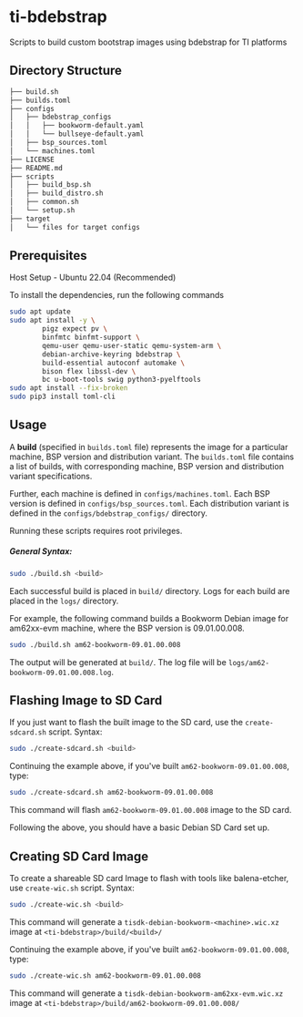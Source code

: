 # ti-bdebstrap

Scripts to build custom bootstrap images using bdebstrap for TI platforms

## Directory Structure

```bash
├── build.sh
├── builds.toml
├── configs
│   ├── bdebstrap_configs
│   │   ├── bookworm-default.yaml
│   │   └── bullseye-default.yaml
│   ├── bsp_sources.toml
│   └── machines.toml
├── LICENSE
├── README.md
├── scripts
│   ├── build_bsp.sh
│   ├── build_distro.sh
│   ├── common.sh
│   └── setup.sh
├── target
│   └── files for target configs
```

## Prerequisites

Host Setup - Ubuntu 22.04 (Recommended)

To install the dependencies, run the following commands

```bash
sudo apt update
sudo apt install -y \
        pigz expect pv \
        binfmtc binfmt-support \
        qemu-user qemu-user-static qemu-system-arm \
        debian-archive-keyring bdebstrap \
        build-essential autoconf automake \
        bison flex libssl-dev \
        bc u-boot-tools swig python3-pyelftools
sudo apt install --fix-broken
sudo pip3 install toml-cli
```

## Usage

A **build** (specified in `builds.toml` file) represents the image for a
particular machine, BSP version and distribution variant. The `builds.toml`
file contains a list of builds, with corresponding machine, BSP version and
distribution variant specifications.

Further, each machine is defined in `configs/machines.toml`. Each BSP version is
defined in `configs/bsp_sources.toml`. Each distribution variant is defined in
the `configs/bdebstrap_configs/` directory.

Running these scripts requires root privileges.

##### General Syntax:

```bash
sudo ./build.sh <build>
```

Each successful build is placed in `build/` directory. Logs for each build are
placed in the `logs/` directory.

For example, the following command builds a Bookworm Debian image for am62xx-evm
machine, where the BSP version is 09.01.00.008.

```bash
sudo ./build.sh am62-bookworm-09.01.00.008
```

The output will be generated at `build/`. The log file will be
`logs/am62-bookworm-09.01.00.008.log`.

## Flashing Image to SD Card

If you just want to flash the built image to the SD card, use the
`create-sdcard.sh` script.
Syntax:

```bash
sudo ./create-sdcard.sh <build>
```

Continuing the example above, if you've built `am62-bookworm-09.01.00.008`, type:

```bash
sudo ./create-sdcard.sh am62-bookworm-09.01.00.008
```

This command will flash `am62-bookworm-09.01.00.008` image to the SD card.

Following the above, you should have a basic Debian SD Card set up.

## Creating SD Card Image

To create a shareable SD card Image to flash with tools like balena-etcher, use
`create-wic.sh` script.
Syntax:

```bash
sudo ./create-wic.sh <build>
```

This command will generate a `tisdk-debian-bookworm-<machine>.wic.xz` image at
`<ti-bdebstrap>/build/<build>/`

Continuing the example above, if you've built `am62-bookworm-09.01.00.008`, type:

```bash
sudo ./create-wic.sh am62-bookworm-09.01.00.008
```

This command will generate a `tisdk-debian-bookworm-am62xx-evm.wic.xz` image at
 `<ti-bdebstrap>/build/am62-bookworm-09.01.00.008/`

